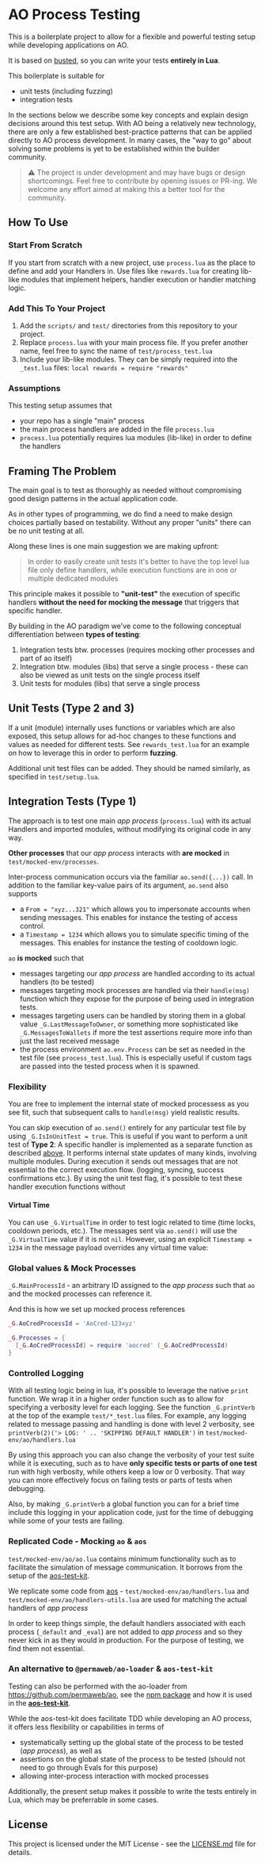# AO Process Testing

This is a boilerplate project to allow for a flexible and powerful testing setup while developing applications on AO.

It is based on [busted](https://luarocks.org/modules/lunarmodules/busted), so you can write your tests **entirely in Lua**.

This boilerplate is suitable for
- unit tests (including fuzzing) 
- integration tests

In the sections below we describe some key concepts and explain design decisions around this test setup. With AO being a relatively new technology, there are only a few established best-practice patterns that can be applied directly to AO process development. In many cases, the "way to go" about solving some problems is yet to be established within the builder community.

> ⚠️ The project is under development and may have bugs or design shortcomings. Feel free to contribute by opening issues or PR-ing. We welcome any effort aimed at making this a better tool for the community.

## How To Use

### Start From Scratch
If you start from scratch with a new project, use `process.lua` as the place to define and add your Handlers in.
Use files like `rewards.lua` for creating lib-like modules that implement helpers, handler execution or handler matching logic.

### Add This To Your Project
1. Add the `scripts/` and `test/` directories from this repository to your project.
2. Replace `process.lua` with your main process file. If you prefer another name, feel free to sync the name of `test/process_test.lua`
3. Include your lib-like modules. They can be simply required into the `_test.lua` files: `local rewards = require "rewards"`

### Assumptions
This testing setup assumes that
- your repo has a single "main" process
- the main process handlers are added in the file `process.lua`
- `process.lua` potentially requires lua modules (lib-like) in order to define the handlers

## Framing The Problem

The main goal is to test as thoroughly as needed without compromising good design patterns in the actual application code.

As in other types of programming, we do find a need to make design choices partially based on testability. Without any proper "units" there can be no unit testing at all.

Along these lines is one main suggestion we are making upfront:
> In order to easily create unit tests it's better to have the top level lua file only define handlers, while execution functions are in one or multiple dedicated modules

This principle makes it possible to **"unit-test"** the execution of specific handlers **without the need for mocking the message** that triggers that specific handler.

By building in the AO paradigm we've come to the following conceptual differentiation between **types of testing**:

1. Integration tests btw. processes (requires mocking other processes and part of ao itself)
2. Integration btw. modules (libs) that serve a single process - these can also be viewed as unit tests on the single process itself
3. Unit tests for modules (libs) that serve a single process


## Unit Tests (Type 2 and 3)

If a unit (module) internally uses functions or variables which are also exposed, this setup allows for ad-hoc changes to these functions and values as needed for different tests. See `rewards_test.lua` for an example on how to leverage this in order to perform **fuzzing**.

Additional unit test files can be added. They should be named similarly, as specified in `test/setup.lua`.

## Integration Tests (Type 1)

The approach is to test one main *app process* (`process.lua`) with its actual Handlers and imported modules, without modifying its original code in any way.

**Other processes** that our *app process* interacts with **are mocked** in `test/mocked-env/processes`.

Inter-process communication occurs via the familiar `ao.send({...})` call.
In addition to the familiar key-value pairs of its argument, `ao.send` also supports 
- a `From = "xyz...321"` which allows you to impersonate accounts when sending messages. This enables for instance the testing of access control.
- a `Timestamp = 1234` which allows you to simulate specific timing of the messages. This enables for instance the testing of cooldown logic.

`ao` **is mocked** such that
- messages targeting our *app process* are handled according to its actual handlers (to be tested)
- messages targeting mock processes are handled via their `handle(msg)` function which they expose for the purpose of being used in integration tests.
- messages targeting users can be handled by storing them in a global value `_G.LastMessageToOwner`, or something more sophisticated like `_G.MessagesToWallets` if more the test assertions require more info than just the last received message
- the process environment `ao.env.Process` can be set as needed in the test file (see `process_test.lua`). This is especially useful if custom tags are passed into the tested process when it is spawned.

### Flexibility 

You are free to implement the internal state of mocked processess as you see fit, such that subsequent calls to `handle(msg)` yield realistic results.

You can skip execution of `ao.send()` entirely for any particular test file by using `_G.IsInUnitTest = true`. This is useful if you want to perform a unit test of **Type 2**:
A specific handler is implemented as a separate function as described [above](#problem-framing). It performs internal state updates of many kinds, involving multiple modules. During execution it sends out messages that are not essential to the correct execution flow. (logging, syncing, success confirmations etc.). 
By using the unit test flag, it's possible to test these handler execution functions without

#### Virtual Time

You can use `_G.VirtualTime` in order to test logic related to time (time locks, cooldown periods, etc.). The messages sent via `ao.send()` will use the `_G.VirtualTime` value if it is not `nil`. However, using an explicit `Timestamp = 1234` in the message payload overrides any virtual time value:


### Global values & Mock Processes

`_G.MainProcessId` - an arbitrary ID assigned to the *app process* such that `ao` and the mocked processes can reference it.

And this is how we set up mocked process references

```lua
_G.AoCredProcessId = 'AoCred-123xyz'

_G.Processes = {
  [_G.AoCredProcessId] = require 'aocred' (_G.AoCredProcessId)
}
```

### Controlled Logging

With all testing logic being in lua, it's possible to leverage the native `print` function. 
We wrap it in a higher order function such as to allow for specifying a verbosity level for each logging. See the function `_G.printVerb` at the top of the example `test/*_test.lua` files.
For example, any logging related to message passing and handling is done with level 2 verbosity, see `printVerb(2)('> LOG: ' .. 'SKIPPING DEFAULT HANDLER')` in `test/mocked-env/ao/handlers.lua`

By using this approach you can also change the verbosity of your test suite while it is executing, such as to have **only specific tests or parts of one test** run with high verbosity, while others keep a low or 0 verbosity. That way you can more effectively focus on failing tests or parts of tests when debugging.

Also, by making `_G.printVerb` a global function you can for a brief time include this logging in your application code, just for the time of debugging while some of your tests are failing.

### Replicated Code - Mocking `ao` & `aos`

`test/mocked-env/ao/ao.lua` contains minimum functionality such as to facilitate the simulation of message communication. It borrows from the setup of the [aos-test-kit](https://github.com/permaweb/aos-test-kit).

We replicate some code from [aos](https://github.com/permaweb/aos.git) - `test/mocked-env/ao/handlers.lua` and `test/mocked-env/ao/handlers-utils.lua` are used for matching the actual handlers of *app process*

In order to keep things simple, the default handlers associated with each process (`_default` and `_eval`) are not added to *app process* and so they never kick in as they would in production.
For the purpose of testing, we find them not essential.

### An alternative to `@permaweb/ao-loader` & `aos-test-kit`

Testing can also be performed with the ao-loader from https://github.com/permaweb/ao, see the [npm package](https://www.npmjs.com/package/@permaweb/ao-loader?activeTab=readme) and how it is used in the [**aos-test-kit**](https://github.com/permaweb/aos-test-kit).

While the aos-test-kit does facilitate TDD while developing an AO process, it offers less flexibility or capabilities in terms of 
- systematically setting up the global state of the process to be tested (*app process*), as well as 
- assertions on the global state of the process to be tested (should not need to go through Evals for this purpose)
- allowing inter-process interaction with mocked processes

Additionally, the present setup makes it possible to write the tests entirely in Lua, which may be preferrable in some cases.


## License

This project is licensed under the MIT License - see the [LICENSE.md](LICENSE.md) file for details.
